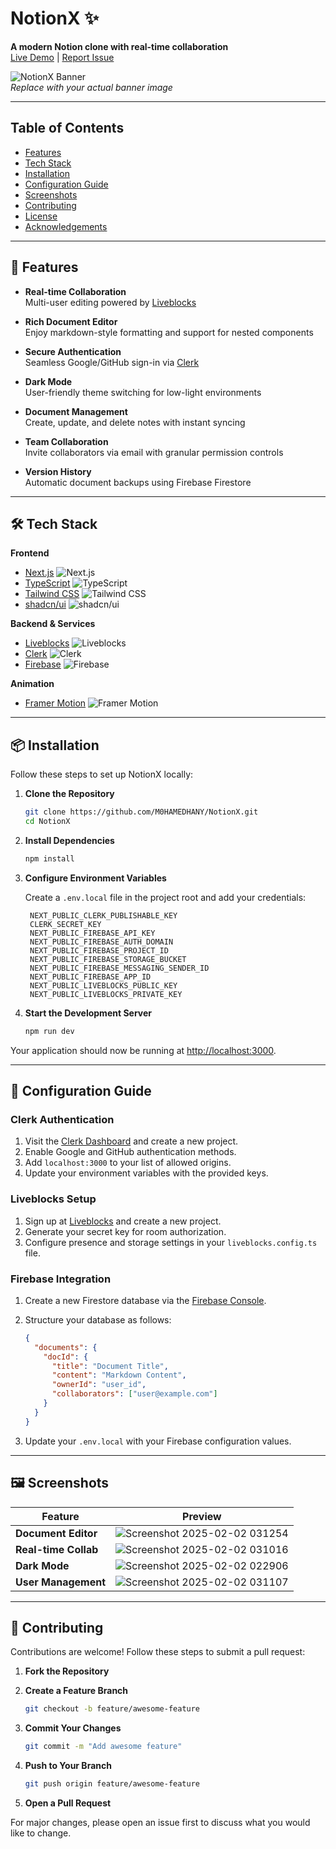 # NotionX ✨  
**A modern Notion clone with real-time collaboration**  
[Live Demo](https://notionx.vercel.app) | [Report Issue](https://github.com/M0HAMEDHANY/NotionX/issues)

![NotionX Banner](./screenshot-banner.png)  
*Replace with your actual banner image*

---

## Table of Contents

- [Features](#-features)
- [Tech Stack](#-tech-stack)
- [Installation](#-installation)
- [Configuration Guide](#-configuration-guide)
- [Screenshots](#️-screenshots)
- [Contributing](#-contributing)
- [License](#-license)
- [Acknowledgements](#-acknowledgements)

---

## 🚀 Features

- **Real-time Collaboration**  
  Multi-user editing powered by [Liveblocks](https://liveblocks.io)

- **Rich Document Editor**  
  Enjoy markdown-style formatting and support for nested components

- **Secure Authentication**  
  Seamless Google/GitHub sign-in via [Clerk](https://clerk.dev)

- **Dark Mode**  
  User-friendly theme switching for low-light environments

- **Document Management**  
  Create, update, and delete notes with instant syncing

- **Team Collaboration**  
  Invite collaborators via email with granular permission controls

- **Version History**  
  Automatic document backups using Firebase Firestore

---

## 🛠 Tech Stack

**Frontend**  
- [Next.js](https://nextjs.org) ![Next.js](https://img.shields.io/badge/Next.js-14.1.0-000000?logo=next.js)  
- [TypeScript](https://www.typescriptlang.org) ![TypeScript](https://img.shields.io/badge/TypeScript-5.0-3178C6?logo=typescript)  
- [Tailwind CSS](https://tailwindcss.com) ![Tailwind CSS](https://img.shields.io/badge/Tailwind-3.4-06B6D4?logo=tailwind-css)  
- [shadcn/ui](https://ui.shadcn.com) ![shadcn/ui](https://img.shields.io/badge/shadcn/ui-0.5.0-000000)

**Backend & Services**  
- [Liveblocks](https://liveblocks.io) ![Liveblocks](https://img.shields.io/badge/Liveblocks-1.5-000000)  
- [Clerk](https://clerk.dev) ![Clerk](https://img.shields.io/badge/Clerk-4.28-000000)  
- [Firebase](https://firebase.google.com) ![Firebase](https://img.shields.io/badge/Firebase-10.5-FFCA28?logo=firebase)

**Animation**  
- [Framer Motion](https://www.framer.com/motion) ![Framer Motion](https://img.shields.io/badge/Framer_Motion-10.16-0055FF?logo=framer)

---

## 📦 Installation

Follow these steps to set up NotionX locally:

1. **Clone the Repository**

   ```bash
   git clone https://github.com/M0HAMEDHANY/NotionX.git
   cd NotionX
   ```

2. **Install Dependencies**

   ```bash
   npm install
   ```

3. **Configure Environment Variables**

   Create a `.env.local` file in the project root and add your credentials:

   ```env
    NEXT_PUBLIC_CLERK_PUBLISHABLE_KEY
    CLERK_SECRET_KEY
    NEXT_PUBLIC_FIREBASE_API_KEY
    NEXT_PUBLIC_FIREBASE_AUTH_DOMAIN
    NEXT_PUBLIC_FIREBASE_PROJECT_ID
    NEXT_PUBLIC_FIREBASE_STORAGE_BUCKET
    NEXT_PUBLIC_FIREBASE_MESSAGING_SENDER_ID
    NEXT_PUBLIC_FIREBASE_APP_ID
    NEXT_PUBLIC_LIVEBLOCKS_PUBLIC_KEY
    NEXT_PUBLIC_LIVEBLOCKS_PRIVATE_KEY
   ```

4. **Start the Development Server**

   ```bash
   npm run dev
   ```

Your application should now be running at [http://localhost:3000](http://localhost:3000).

---

## 🔧 Configuration Guide

### Clerk Authentication

1. Visit the [Clerk Dashboard](https://dashboard.clerk.dev) and create a new project.
2. Enable Google and GitHub authentication methods.
3. Add `localhost:3000` to your list of allowed origins.
4. Update your environment variables with the provided keys.

### Liveblocks Setup

1. Sign up at [Liveblocks](https://liveblocks.io) and create a new project.
2. Generate your secret key for room authorization.
3. Configure presence and storage settings in your `liveblocks.config.ts` file.

### Firebase Integration

1. Create a new Firestore database via the [Firebase Console](https://console.firebase.google.com).
2. Structure your database as follows:

   ```json
   {
     "documents": {
       "docId": {
         "title": "Document Title",
         "content": "Markdown Content",
         "ownerId": "user_id",
         "collaborators": ["user@example.com"]
       }
     }
   }
   ```

3. Update your `.env.local` with your Firebase configuration values.

---

## 🖼️ Screenshots

| Feature               | Preview                      |
|-----------------------|------------------------------|
| **Document Editor**   | ![Screenshot 2025-02-02 031254](https://github.com/user-attachments/assets/ab777d00-9b73-4105-ab79-0a1ebab46318)|
| **Real-time Collab**  | ![Screenshot 2025-02-02 031016](https://github.com/user-attachments/assets/eebd04b0-0ba9-423e-82fc-fc893061e3b9)|
| **Dark Mode**         | ![Screenshot 2025-02-02 022906](https://github.com/user-attachments/assets/67a63da8-7325-476b-ab47-128add175ab3)|
| **User Management**   | ![Screenshot 2025-02-02 031107](https://github.com/user-attachments/assets/e77b5bbe-d2e8-4a01-872f-b65e74dfc002)|


---

## 🤝 Contributing

Contributions are welcome! Follow these steps to submit a pull request:

1. **Fork the Repository**

2. **Create a Feature Branch**

   ```bash
   git checkout -b feature/awesome-feature
   ```

3. **Commit Your Changes**

   ```bash
   git commit -m "Add awesome feature"
   ```

4. **Push to Your Branch**

   ```bash
   git push origin feature/awesome-feature
   ```

5. **Open a Pull Request**

For major changes, please open an issue first to discuss what you would like to change.


